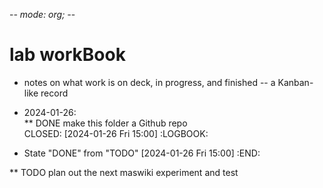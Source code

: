 -*- mode: org; -*-

# lab workBook
 - notes on what work is on deck, in progress, and finished -- a
   Kanban-like record  
   
* 2024-01-26:  
** DONE make this folder a Github repo  
CLOSED: [2024-01-26 Fri 15:00]
:LOGBOOK:
- State "DONE"       from "TODO"       [2024-01-26 Fri 15:00]
:END:

** TODO plan out the next maswiki experiment and test  


 
